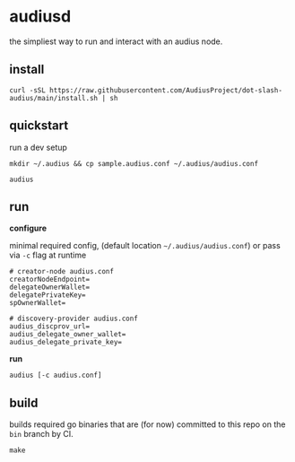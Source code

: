 # audiusd

the simpliest way to run and interact with an audius node.

## install

```
curl -sSL https://raw.githubusercontent.com/AudiusProject/dot-slash-audius/main/install.sh | sh
```

## quickstart

run a dev setup

```
mkdir ~/.audius && cp sample.audius.conf ~/.audius/audius.conf

audius
```

## run

**configure**

minimal required config, (default location `~/.audius/audius.conf`) or pass via `-c` flag at runtime

```
# creator-node audius.conf
creatorNodeEndpoint=
delegateOwnerWallet=
delegatePrivateKey=
spOwnerWallet=
```

```
# discovery-provider audius.conf
audius_discprov_url=
audius_delegate_owner_wallet=
audius_delegate_private_key=
```

**run**
```
audius [-c audius.conf]
```

## build

builds required go binaries that are (for now) committed to this repo on the `bin` branch by CI.

```
make
```

